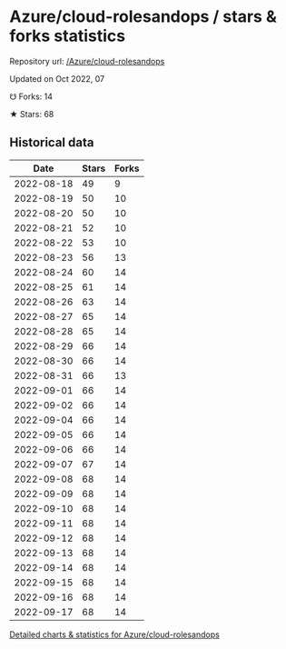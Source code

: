 # Azure/cloud-rolesandops / stars & forks statistics

Repository url: [/Azure/cloud-rolesandops](https://github.com/Azure/cloud-rolesandops)

Updated on Oct 2022, 07

☋ Forks: 14

★ Stars: 68

## Historical data
| Date | Stars | Forks |
|------|-------|-------|
| 2022-08-18 | 49 | 9 | 
| 2022-08-19 | 50 | 10 | 
| 2022-08-20 | 50 | 10 | 
| 2022-08-21 | 52 | 10 | 
| 2022-08-22 | 53 | 10 | 
| 2022-08-23 | 56 | 13 | 
| 2022-08-24 | 60 | 14 | 
| 2022-08-25 | 61 | 14 | 
| 2022-08-26 | 63 | 14 | 
| 2022-08-27 | 65 | 14 | 
| 2022-08-28 | 65 | 14 | 
| 2022-08-29 | 66 | 14 | 
| 2022-08-30 | 66 | 14 | 
| 2022-08-31 | 66 | 13 | 
| 2022-09-01 | 66 | 14 | 
| 2022-09-02 | 66 | 14 | 
| 2022-09-04 | 66 | 14 | 
| 2022-09-05 | 66 | 14 | 
| 2022-09-06 | 66 | 14 | 
| 2022-09-07 | 67 | 14 | 
| 2022-09-08 | 68 | 14 | 
| 2022-09-09 | 68 | 14 | 
| 2022-09-10 | 68 | 14 | 
| 2022-09-11 | 68 | 14 | 
| 2022-09-12 | 68 | 14 | 
| 2022-09-13 | 68 | 14 | 
| 2022-09-14 | 68 | 14 | 
| 2022-09-15 | 68 | 14 | 
| 2022-09-16 | 68 | 14 | 
| 2022-09-17 | 68 | 14 | 


[Detailed charts & statistics for Azure/cloud-rolesandops](https://reviewgithub.com/rep/Azure/cloud-rolesandops)
